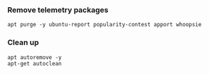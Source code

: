 ### Remove telemetry packages

```
apt purge -y ubuntu-report popularity-contest apport whoopsie
```

### Clean up

```
apt autoremove -y
apt-get autoclean
```
